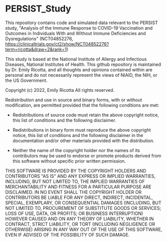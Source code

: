 # PERSIST_Study

This repository contains code and simulated data relevant to the PERSIST study, "Analysis of the Immune Response to COVID-19 Vaccination and Outcomes in Individuals With and Without Immune Deficiencies and Dysregulations" 
(NCT04852276, https://clinicaltrials.gov/ct2/show/NCT04852276?term=ricotta&draw=2&rank=1)

This study is based at the National Institute of Allergy and Infectious Diseases, National Institutes of Health. This github repository is maintained by Dr. Emily Ricotta, and all thoughts and opinions contained within are personal and do not necessarily represent the views of NIAID, the NIH, or the US Government.


Copyright (c) 2022, Emily Ricotta
All rights reserved.

Redistribution and use in source and binary forms, with or without
modification, are permitted provided that the following conditions are met:

* Redistributions of source code must retain the above copyright notice, this
  list of conditions and the following disclaimer.

* Redistributions in binary form must reproduce the above copyright notice,
  this list of conditions and the following disclaimer in the documentation
  and/or other materials provided with the distribution.

* Neither the name of the copyright holder nor the names of its
  contributors may be used to endorse or promote products derived from
  this software without specific prior written permission.

THIS SOFTWARE IS PROVIDED BY THE COPYRIGHT HOLDERS AND CONTRIBUTORS "AS IS"
AND ANY EXPRESS OR IMPLIED WARRANTIES, INCLUDING, BUT NOT LIMITED TO, THE
IMPLIED WARRANTIES OF MERCHANTABILITY AND FITNESS FOR A PARTICULAR PURPOSE ARE
DISCLAIMED. IN NO EVENT SHALL THE COPYRIGHT HOLDER OR CONTRIBUTORS BE LIABLE
FOR ANY DIRECT, INDIRECT, INCIDENTAL, SPECIAL, EXEMPLARY, OR CONSEQUENTIAL
DAMAGES (INCLUDING, BUT NOT LIMITED TO, PROCUREMENT OF SUBSTITUTE GOODS OR
SERVICES; LOSS OF USE, DATA, OR PROFITS; OR BUSINESS INTERRUPTION) HOWEVER
CAUSED AND ON ANY THEORY OF LIABILITY, WHETHER IN CONTRACT, STRICT LIABILITY,
OR TORT (INCLUDING NEGLIGENCE OR OTHERWISE) ARISING IN ANY WAY OUT OF THE USE
OF THIS SOFTWARE, EVEN IF ADVISED OF THE POSSIBILITY OF SUCH DAMAGE.
